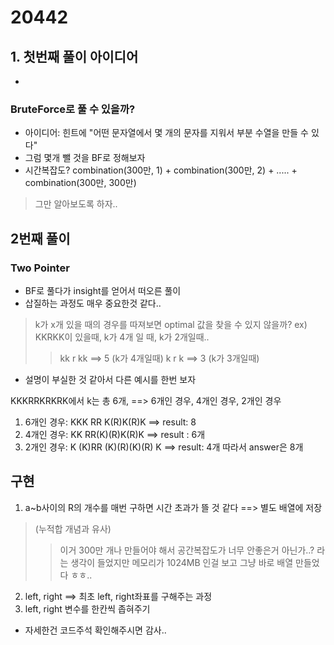 # 20442

## 1. 첫번째 풀이 아이디어
- 

### BruteForce로 풀 수 있을까?

- 아이디어: 힌트에 "어떤 문자열에서 몇 개의 문자를 지워서 부분 수열을 만들 수 있다"
- 그럼 몇개 뺄 것을 BF로 정해보자
- 시간복잡도? combination(300만, 1) + combination(300만, 2) + ..... + combination(300만, 300만)

> 그만 알아보도록 하자..

## 2번째 풀이

### Two Pointer

- BF로 풀다가 insight를 얻어서 떠오른 풀이
- 삽질하는 과정도 매우 중요한것 같다..

> k가 x개 있을 때의 경우를 따져보면 optimal 값을 찾을 수 있지 않을까?
> ex) KKRKK이 있을때, k가 4개 일 때, k가 2개일때..
>> kk r kk ==> 5 (k가 4개일때)
> > k r k ==> 3 (k가 3개일때)

- 설명이 부실한 것 같아서 다른 예시를 한번 보자

KKKRRKRKRK에서 k는 총 6개, ==> 6개인 경우, 4개인 경우, 2개인 경우

1) 6개인 경우: KKK RR K(R)K(R)K ==> result: 8
2) 4개인 경우: KK RR(K)(R)K(R)K ==> result : 6개
3) 2개인 경우: K (K)RR (K)(R)(K)(R) K ==> result: 4개
   따라서 answer은 8개

## 구현

1. a~b사이의 R의 개수를 매번 구하면 시간 초과가 뜰 것 같다 ==> 별도 배열에 저장

> (누적합 개념과 유사)
>> 이거 300만 개나 만들어야 해서 공간복잡도가 너무 안좋은거 아닌가..?
> 라는 생각이 들었지만 메모리가 1024MB 인걸 보고 그냥 바로 배열 만들었다 ㅎㅎ..

2. left, right ==> 최초 left, right좌표를 구해주는 과정
3. left, right 변수를 한칸씩 좁혀주기

- 자세한건 코드주석 확인해주시면 감사..
